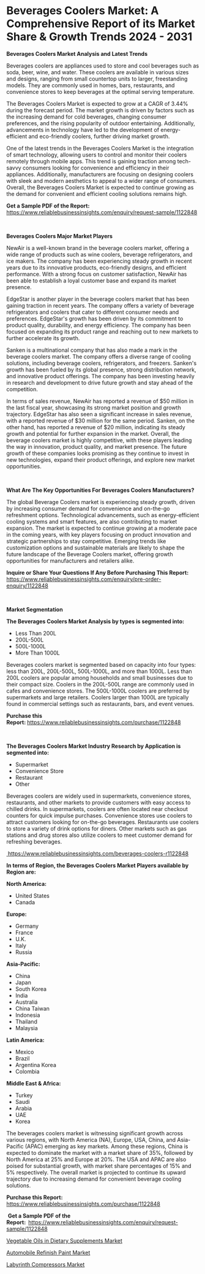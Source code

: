 <p><h1>Beverages Coolers Market: A Comprehensive Report of its Market Share & Growth Trends 2024 - 2031</h1></p><p><strong>Beverages Coolers Market Analysis and Latest Trends</strong></p>
<p><p>Beverages coolers are appliances used to store and cool beverages such as soda, beer, wine, and water. These coolers are available in various sizes and designs, ranging from small countertop units to larger, freestanding models. They are commonly used in homes, bars, restaurants, and convenience stores to keep beverages at the optimal serving temperature.</p><p>The Beverages Coolers Market is expected to grow at a CAGR of 3.44% during the forecast period. The market growth is driven by factors such as the increasing demand for cold beverages, changing consumer preferences, and the rising popularity of outdoor entertaining. Additionally, advancements in technology have led to the development of energy-efficient and eco-friendly coolers, further driving market growth.</p><p>One of the latest trends in the Beverages Coolers Market is the integration of smart technology, allowing users to control and monitor their coolers remotely through mobile apps. This trend is gaining traction among tech-savvy consumers looking for convenience and efficiency in their appliances. Additionally, manufacturers are focusing on designing coolers with sleek and modern aesthetics to appeal to a wider range of consumers. Overall, the Beverages Coolers Market is expected to continue growing as the demand for convenient and efficient cooling solutions remains high.</p></p>
<p><strong>Get a Sample PDF of the Report:&nbsp;</strong> <a href="https://www.reliablebusinessinsights.com/enquiry/request-sample/1122848">https://www.reliablebusinessinsights.com/enquiry/request-sample/1122848</a></p>
<p>&nbsp;</p>
<p><strong>Beverages Coolers Major Market Players</strong></p>
<p><p>NewAir is a well-known brand in the beverage coolers market, offering a wide range of products such as wine coolers, beverage refrigerators, and ice makers. The company has been experiencing steady growth in recent years due to its innovative products, eco-friendly designs, and efficient performance. With a strong focus on customer satisfaction, NewAir has been able to establish a loyal customer base and expand its market presence.</p><p>EdgeStar is another player in the beverage coolers market that has been gaining traction in recent years. The company offers a variety of beverage refrigerators and coolers that cater to different consumer needs and preferences. EdgeStar's growth has been driven by its commitment to product quality, durability, and energy efficiency. The company has been focused on expanding its product range and reaching out to new markets to further accelerate its growth.</p><p>Sanken is a multinational company that has also made a mark in the beverage coolers market. The company offers a diverse range of cooling solutions, including beverage coolers, refrigerators, and freezers. Sanken's growth has been fueled by its global presence, strong distribution network, and innovative product offerings. The company has been investing heavily in research and development to drive future growth and stay ahead of the competition.</p><p>In terms of sales revenue, NewAir has reported a revenue of $50 million in the last fiscal year, showcasing its strong market position and growth trajectory. EdgeStar has also seen a significant increase in sales revenue, with a reported revenue of $30 million for the same period. Sanken, on the other hand, has reported a revenue of $20 million, indicating its steady growth and potential for further expansion in the market. Overall, the beverage coolers market is highly competitive, with these players leading the way in innovation, product quality, and market presence. The future growth of these companies looks promising as they continue to invest in new technologies, expand their product offerings, and explore new market opportunities.</p></p>
<p>&nbsp;</p>
<p><strong>What Are The Key Opportunities For Beverages Coolers Manufacturers?</strong></p>
<p><p>The global Beverage Coolers market is experiencing steady growth, driven by increasing consumer demand for convenience and on-the-go refreshment options. Technological advancements, such as energy-efficient cooling systems and smart features, are also contributing to market expansion. The market is expected to continue growing at a moderate pace in the coming years, with key players focusing on product innovation and strategic partnerships to stay competitive. Emerging trends like customization options and sustainable materials are likely to shape the future landscape of the Beverage Coolers market, offering growth opportunities for manufacturers and retailers alike.</p></p>
<p><strong>Inquire or Share Your Questions If Any Before Purchasing This Report:</strong> <a href="https://www.reliablebusinessinsights.com/enquiry/pre-order-enquiry/1122848">https://www.reliablebusinessinsights.com/enquiry/pre-order-enquiry/1122848</a></p>
<p>&nbsp;</p>
<p><strong>Market Segmentation</strong></p>
<p><strong>The Beverages Coolers Market Analysis by types is segmented into:</strong></p>
<p><ul><li>Less Than 200L</li><li>200L-500L</li><li>500L-1000L</li><li>More Than 1000L</li></ul></p>
<p><p>Beverages coolers market is segmented based on capacity into four types: less than 200L, 200L-500L, 500L-1000L, and more than 1000L. Less than 200L coolers are popular among households and small businesses due to their compact size. Coolers in the 200L-500L range are commonly used in cafes and convenience stores. The 500L-1000L coolers are preferred by supermarkets and large retailers. Coolers larger than 1000L are typically found in commercial settings such as restaurants, bars, and event venues.</p></p>
<p><strong>Purchase this Report:&nbsp;</strong><a href="https://www.reliablebusinessinsights.com/purchase/1122848">https://www.reliablebusinessinsights.com/purchase/1122848</a></p>
<p>&nbsp;</p>
<p><strong>The Beverages Coolers Market Industry Research by Application is segmented into:</strong></p>
<p><ul><li>Supermarket</li><li>Convenience Store</li><li>Restaurant</li><li>Other</li></ul></p>
<p><p>Beverages coolers are widely used in supermarkets, convenience stores, restaurants, and other markets to provide customers with easy access to chilled drinks. In supermarkets, coolers are often located near checkout counters for quick impulse purchases. Convenience stores use coolers to attract customers looking for on-the-go beverages. Restaurants use coolers to store a variety of drink options for diners. Other markets such as gas stations and drug stores also utilize coolers to meet customer demand for refreshing beverages.</p></p>
<p><a href="https://www.reliablebusinessinsights.com/beverages-coolers-r1122848">&nbsp;https://www.reliablebusinessinsights.com/beverages-coolers-r1122848</a></p>
<p><strong>In terms of Region, the Beverages Coolers Market Players available by Region are:</strong></p>
<p>
    <p> <strong> North America: </strong>
        <ul>
            <li>United States</li>
            <li>Canada</li>
        </ul>
        </p> 
    <p> <strong> Europe: </strong>
        <ul>
            <li>Germany</li>
            <li>France</li>
            <li>U.K.</li>
            <li>Italy</li>
            <li>Russia</li>
        </ul>
        </p> 
    <p> <strong> Asia-Pacific: </strong>
        <ul>
            <li>China</li>
            <li>Japan</li>
            <li>South Korea</li>
            <li>India</li>
            <li>Australia</li>
            <li>China Taiwan</li>
            <li>Indonesia</li>
            <li>Thailand</li>
            <li>Malaysia</li>
        </ul>
        </p> 
    <p> <strong> Latin America: </strong>
        <ul>
            <li>Mexico</li>
            <li>Brazil</li>
            <li>Argentina Korea</li>
            <li>Colombia</li>
        </ul>
        </p> 
    <p> <strong> Middle East & Africa: </strong>
        <ul>
            <li>Turkey</li>
            <li>Saudi</li>
            <li>Arabia</li>
            <li>UAE</li>
            <li>Korea</li>
        </ul>
    </p>
    </p>
<p><p>The beverages coolers market is witnessing significant growth across various regions, with North America (NA), Europe, USA, China, and Asia-Pacific (APAC) emerging as key markets. Among these regions, China is expected to dominate the market with a market share of 35%, followed by North America at 25% and Europe at 20%. The USA and APAC are also poised for substantial growth, with market share percentages of 15% and 5% respectively. The overall market is projected to continue its upward trajectory due to increasing demand for convenient beverage cooling solutions.</p></p>
<p><strong>Purchase this Report: </strong><a href="https://www.reliablebusinessinsights.com/purchase/1122848">https://www.reliablebusinessinsights.com/purchase/1122848</a></p>
<p>&nbsp;<strong>Get a Sample PDF of the Report:&nbsp;&nbsp;</strong><a href="https://www.reliablebusinessinsights.com/enquiry/request-sample/1122848">https://www.reliablebusinessinsights.com/enquiry/request-sample/1122848</a></p>
<p><strong></strong></p>
<p><p><a href="https://github.com/sardarp081/Market-Research-Report-List-1/blob/main/vegetable-oils-in-dietary-supplements-market.md">Vegetable Oils in Dietary Supplements Market</a></p><p><a href="https://github.com/gcimaudf65/Market-Research-Report-List-1/blob/main/automobile-refinish-paint-market.md">Automobile Refinish Paint Market</a></p><p><a href="https://view.publitas.com/reportprime-1/labyrinth-compressors-market-research-report-includes-analysis-on-market-size-share-and-growth-rate-at-7-1-cagr-forecasted-from-2024-to-2031/">Labyrinth Compressors Market</a></p></p>